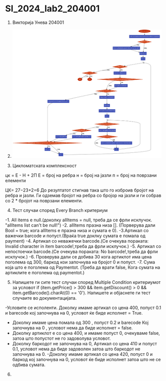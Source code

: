 # SI_2024_lab2_204001

1. Викторија Унева
204001

2. ![control flow graph](./images/graph.png)



3. Цикломатската комплексност


цк = Е - Н + 2П
Е = број на ребра
н = број на јазли
п = број на поврзани елементи 

ЦК= 27−23+2=6
До резултатот стигнав така што го изброив бројот на ребра и јазли. Ги одземав бројот на ребра со бројор на јазли и ги собрав со 2 * бројот на поврзани елементи.


4. Тест случаи според Every Branch критериум

-1. All items e null.(доколку allItems = null, треба да се фрли исклучок. "allItems list can't be null!")
-2. allItems празна низа []. (Порверува дали Bool = true; кога allItems e празна низа и сумата е 0).
-3.Артикал со важечки barcode и попуст.(Враќа true доклку сумата е помала од payment)
-4. Артикал со неважечки barcode.(Се очекува пораката: Invalid character in item barcode!,треба да фрли исклучок.)
-5. Артикал со непостоечки barcode.(Се очекува пораката: No barcode!,треба да фрли исклучок.)
-6. Проверува дали се добива 30 кога артиклот има цена поголема од 300, баркод кои започнува на бројот 0 и попуст.
-7. Сума која што е поголема од Paymentot. (Треба да врати false, Кога сумата на артиклите е поголема од paymentot.)

5. Напишете ги сите тест случаи според Multiple Condition критериумот за условот
if (item.getPrice() > 300 && item.getDiscount() > 0 && item.getBarcode().charAt(0)
== '0'). Напишете и објаснете ги тест случаите во документацијата. 

-Условите се исполенти. Доколку имаме артикал со цена 400, попуст 0.1 и barecode кој започнува на 0,  условот ќе биде исполнет = True.
- Доколку имаме цена помала од 300 , попуст 0.2  и barecode Кој започнува на 0 , условот нема да биде исполнет = false.
- Доколку артиклот е со цена 400, и имаме попуст 0, очекуваме false, затоа што попустот не го задоволува условот.
- Доколку баркодот не започнува на 0, Артикал со цена 410 и попуст 0.1, условот нема да биде задоволен затоа што баркодот не започнува на 0.
-Доколку имаме артикал со цена 420, попуст 0 и баркод кој започнува на 0, условот ќе биде исполнет затоа што не се одбива сумата.


6.

